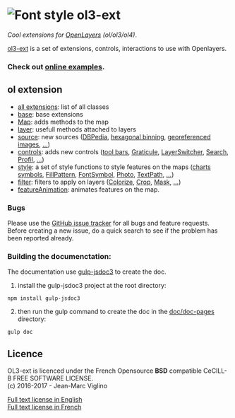 # ![Font style](https://openlayers.org/assets/theme/img/logo70.png) ol3-ext
*Cool extensions for [OpenLayers](https://github.com/openlayers/openlayers) (ol/ol3/ol4)*.

[ol3-ext](https://github.com/Viglino/ol3-ext) is a set of extensions, controls, interactions to use with Openlayers.    

### Check out [online examples](http://viglino.github.io/ol3-ext/).


## ol extension
* [all extensions](./classes.list.html): list of all classes
* [base](./ol.html): base extensions
* [Map](./ol.map.html): adds methods to the map
* [layer](./ol.layer.Base.html): usefull methods attached to layers
* [source](./ol.source.html): new sources ([DBPedia](./ol.source.DBPedia.html), [hexagonal binning](./ol.source.HexBin.html), [georeferenced images](./ol.source.GeoImage.html), [...](./ol.source.html))
* [controls](./ol.control.html): adds new controls ([tool bars](./ol.control.Bar.html), [Graticule](./ol.control.Graticule.html), [LayerSwitcher](./ol.control.LayerSwitcher.html), [Search](./ol.control.Search.html), [Profil](./ol.control.Profil.html), [...](./ol.control.html))
* [style](./ol.style.html): a set of style functions to style features on the maps ([charts symbols](./ol.style.Chart.html), [FillPattern](./ol.style.FillPattern.html), [FontSymbol](./ol.style.FontSymbol.html), [Photo](./ol.style.Photo.html), [TextPath](./ol.style.TextPath.html), [...](./ol.style.html))
* [filter](./ol.filter.html): filters to apply on layers ([Colorize](./ol.filter.Colorize.html), [Crop](./ol.filter.Crop.html), [Mask](./ol.filter.Mask.html), [...](./ol.filter.html))  
* [featureAnimation](./ol.featureAnimation.html): animates features on the map.   

### Bugs

Please use the [GitHub issue tracker](https://github.com/Viglino/ol3-ext/issues) for all bugs and feature requests. Before creating a new issue, do a quick search to see if the problem has been reported already.

### Building the documenctation:
The documentation use [gulp-jsdoc3](https://www.npmjs.com/package/gulp-jsdoc3) to create the doc.
1. install the gulp-jsdoc3 project at the root directory:
````
npm install gulp-jsdoc3
````
2. then run the gulp command to create the doc in the [doc/doc-pages](http://viglino.github.io/ol3-ext/doc/doc-pages/) directory:
````
gulp doc
````

## Licence

OL3-ext is licenced under the French Opensource **BSD** compatible CeCILL-B FREE SOFTWARE LICENSE.  
(c) 2016-2017 - Jean-Marc Viglino

[Full text license in English](http://www.cecill.info/licences/Licence_CeCILL-B_V1-en.txt)    
[Full text license in French](http://www.cecill.info/licences/Licence_CeCILL-B_V1-fr.txt)
